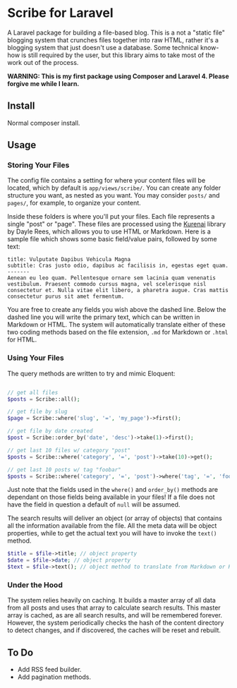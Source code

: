# Scribe for Laravel

A Laravel package for building a file-based blog. This is a not a "static file" blogging system that crunches files together into raw HTML, rather it's a blogging system that just doesn't use a database. Some technical know-how is still required by the user, but this library aims to take most of the work out of the process.

**WARNING: This is my first package using Composer and Laravel 4. Please forgive me while I learn.**

## Install

Normal composer install.

## Usage

### Storing Your Files

The config file contains a setting for where your content files will be located, which by default is ``app/views/scribe/``.  You can create any folder structure you want, as nested as you want.  You may consider ``posts/`` and ``pages/``, for example, to organize your content.

Inside these folders is where you'll put your files.  Each file represents a single "post" or "page".  These files are processed using the [Kurenai](https://github.com/daylerees/kurenai) library by Dayle Rees, which allows you to use HTML or Markdown. Here is a sample file which shows some basic field/value pairs, followed by some text:

```
title: Vulputate Dapibus Vehicula Magna
subtitle: Cras justo odio, dapibus ac facilisis in, egestas eget quam.
-------
Aenean eu leo quam. Pellentesque ornare sem lacinia quam venenatis vestibulum. Praesent commodo cursus magna, vel scelerisque nisl consectetur et. Nulla vitae elit libero, a pharetra augue. Cras mattis consectetur purus sit amet fermentum.
```

You are free to create any fields you wish above the dashed line.  Below the dashed line you will write the primary text, which can be written in Markdown or HTML.  The system will automatically translate either of these two coding methods based on the file extension, ``.md`` for Markdown or ``.html`` for HTML.

### Using Your Files

The query methods are written to try and mimic Eloquent:

```php

// get all files
$posts = Scribe::all();

// get file by slug
$page = Scribe::where('slug', '=', 'my_page')->first();

// get file by date created
$post = Scribe::order_by('date', 'desc')->take(1)->first();

// get last 10 files w/ category "post"
$posts = Scribe::where('category', '=', 'post')->take(10)->get();

// get last 10 posts w/ tag "foobar"
$posts = Scribe::where('category', '=', 'post')->where('tag', '=', 'foobar')->take(10)->get();

```

Just note that the fields used in the ``where()`` and ``order_by()`` methods are dependant on those fields being available in your files!  If a file does not have the field in question a default of ``null`` will be assumed.

The search results will deliver an object (or array of objects) that contains all the information available from the file.  All the meta data will be object properties, while to get the actual text you will have to invoke the ``text()`` method.

```php
$title = $file->title; // object property
$date = $file->date; // object property
$text = $file->text(); // object method to translate from Markdown or HTML
```

### Under the Hood

The system relies heavily on caching.  It builds a master array of all data from all posts and uses that array to calculate search results.  This master array is cached, as are all search results, and will be remembered forever.  However, the system periodically checks the hash of the content directory to detect changes, and if discovered, the caches will be reset and rebuilt.

## To Do

- Add RSS feed builder.
- Add pagination methods.